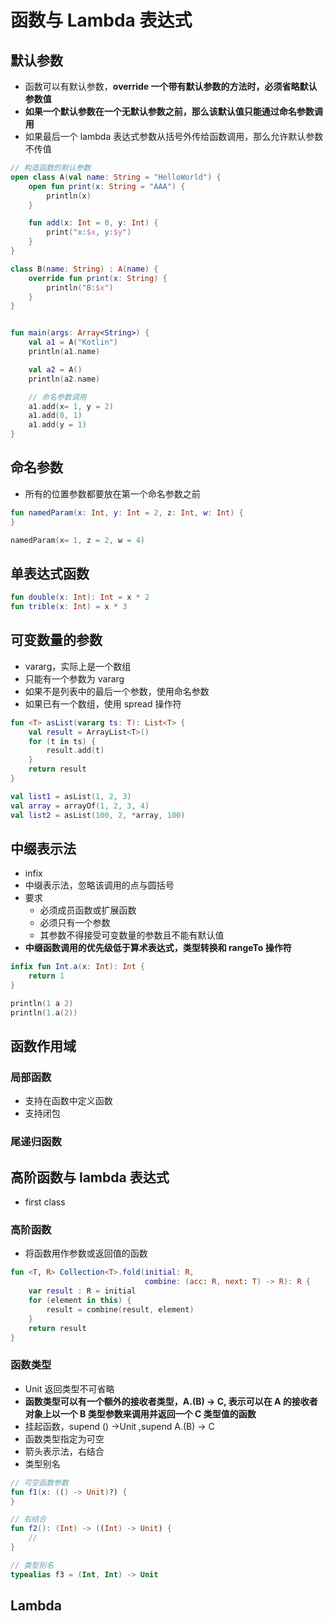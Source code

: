 # 函数与 Lambda 表达式

## 默认参数

-   函数可以有默认参数，**override 一个带有默认参数的方法时，必须省略默认参数值**
-   **如果一个默认参数在一个无默认参数之前，那么该默认值只能通过命名参数调用**
-   如果最后一个 lambda 表达式参数从括号外传给函数调用，那么允许默认参数不传值

```kotlin
// 构造函数的默认参数
open class A(val name: String = "HelloWorld") {
    open fun print(x: String = "AAA") {
        println(x)
    }

    fun add(x: Int = 0, y: Int) {
        print("x:$x, y:$y")
    }
}

class B(name: String) : A(name) {
    override fun print(x: String) {
        println("B:$x")
    }
}


fun main(args: Array<String>) {
    val a1 = A("Kotlin")
    println(a1.name)

    val a2 = A()
    println(a2.name)

    // 命名参数调用
    a1.add(x= 1, y = 2)
    a1.add(0, 1)
    a1.add(y = 1)
}
```

## 命名参数

-   所有的位置参数都要放在第一个命名参数之前

```kotlin
fun namedParam(x: Int, y: Int = 2, z: Int, w: Int) {
}

namedParam(x= 1, z = 2, w = 4)
```

## 单表达式函数

```kotlin
fun double(x: Int): Int = x * 2
fun trible(x: Int) = x * 3
```

## 可变数量的参数

-   vararg，实际上是一个数组
-   只能有一个参数为 vararg
-   如果不是列表中的最后一个参数，使用命名参数
-   如果已有一个数组，使用 spread 操作符

```kotlin
fun <T> asList(vararg ts: T): List<T> {
    val result = ArrayList<T>()
    for (t in ts) {
        result.add(t)
    }
    return result
}

val list1 = asList(1, 2, 3)
val array = arrayOf(1, 2, 3, 4)
val list2 = asList(100, 2, *array, 100)
```

## 中缀表示法

-   infix
-   中缀表示法，忽略该调用的点与圆括号
-   要求
    -   必须成员函数或扩展函数
    -   必须只有一个参数
    -   其参数不得接受可变数量的参数且不能有默认值
-   **中缀函数调用的优先级低于算术表达式，类型转换和 rangeTo 操作符**

```kotlin
infix fun Int.a(x: Int): Int {
    return 1
}

println(1 a 2)
println(1.a(2))
```

## 函数作用域

### 局部函数

-   支持在函数中定义函数
-   支持闭包

### 尾递归函数

## 高阶函数与 lambda 表达式

-   first class

### 高阶函数

-   将函数用作参数或返回值的函数

```kotlin
fun <T, R> Collection<T>.fold(initial: R,
                              combine: (acc: R, next: T) -> R): R {
    var result : R = initial
    for (element in this) {
        result = combine(result, element)
    }
    return result
}
```

### 函数类型

-   Unit 返回类型不可省略
-   **函数类型可以有一个额外的接收者类型，A.(B) -> C, 表示可以在 A 的接收者对象上以一个 B 类型参数来调用并返回一个 C 类型值的函数**
-   挂起函数，supend () ->Unit ,supend A.(B) -> C
-   函数类型指定为可空
-   箭头表示法，右结合
-   类型别名

```kotlin
// 可空函数参数
fun f1(x: (() -> Unit)?) {
}

// 右结合
fun f2(): (Int) -> ((Int) -> Unit) {
    //
}

// 类型别名
typealias f3 = (Int, Int) -> Unit
```

## Lambda
